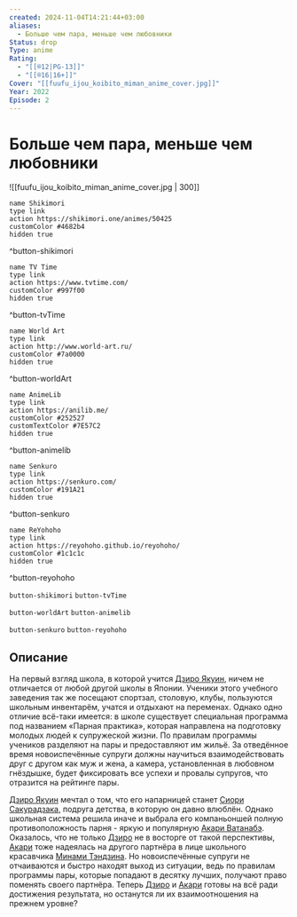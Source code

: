 ```yaml
---
created: 2024-11-04T14:21:44+03:00
aliases:
  - Больше чем пара, меньше чем любовники
Status: drop
Type: anime
Rating:
  - "[[®️12|PG-13]]"
  - "[[®️16|16+]]"
Cover: "[[fuufu_ijou_koibito_miman_anime_cover.jpg]]"
Year: 2022
Episode: 2
---
```


# Больше чем пара, меньше чем любовники

![[fuufu_ijou_koibito_miman_anime_cover.jpg | 300]]

```button
name Shikimori
type link
action https://shikimori.one/animes/50425
customColor #4682b4
hidden true
```
^button-shikimori

```button
name TV Time
type link
action https://www.tvtime.com/
customColor #997f00
hidden true
```
^button-tvTime

```button
name World Art
type link
action http://www.world-art.ru/
customColor #7a0000
hidden true
```
^button-worldArt

```button
name AnimeLib
type link
action https://anilib.me/
customColor #252527
customTextColor #7E57C2
hidden true
```
^button-animelib

```button
name Senkuro
type link
action https://senkuro.com/
customColor #191A21
hidden true
```
^button-senkuro

```button
name ReYohoho
type link
action https://reyohoho.github.io/reyohoho/
customColor #1c1c1c
hidden true
```
^button-reyohoho

`button-shikimori` `button-tvTime`

`button-worldArt` `button-animelib`

`button-senkuro` `button-reyohoho`

## Описание

На первый взгляд школа, в которой учится [Дзиро Якуин](https://shikimori.one/characters/191320-jirou-yakuin), ничем не отличается от любой другой школы в Японии. Ученики этого учебного заведения так же посещают спортзал, столовую, клубы, пользуются школьным инвентарём, учатся и отдыхают на переменах. Однако одно отличие всё-таки имеется: в школе существует специальная программа под названием «Парная практика», которая направлена на подготовку молодых людей к супружеской жизни. По правилам программы учеников разделяют на пары и предоставляют им жильё. За отведённое время новоиспечённые супруги должны научиться взаимодействовать друг с другом как муж и жена, а камера, установленная в любовном гнёздышке, будет фиксировать все успехи и провалы супругов, что отразится на рейтинге пары.

[Дзиро Якуин](https://shikimori.one/characters/191320-jirou-yakuin) мечтал о том, что его напарницей станет [Сиори Сакурадзака](https://shikimori.one/characters/191319-shiori-sakurazaka), подруга детства, в которую он давно влюблён. Однако школьная система решила иначе и выбрала его компаньоншей полную противоположность парня - яркую и популярную [Акари Ватанабэ](https://shikimori.one/characters/180599-akari-watanabe). Оказалось, что не только [Дзиро](https://shikimori.one/characters/191320-jirou-yakuin) не в восторге от такой перспективы, [Акари](https://shikimori.one/characters/180599-akari-watanabe) тоже надеялась на другого партнёра в лице школьного красавчика [Минами Тэндзина](https://shikimori.one/characters/191321-minami-tenjin). Но новоиспечённые супруги не отчаиваются и быстро находят выход из ситуации, ведь по правилам программы пары, которые попадают в десятку лучших, получают право поменять своего партнёра. Теперь [Дзиро](https://shikimori.one/characters/191320-jirou-yakuin) и [Акари](https://shikimori.one/characters/180599-akari-watanabe) готовы на всё ради достижения результата, но останутся ли их взаимоотношения на прежнем уровне?

